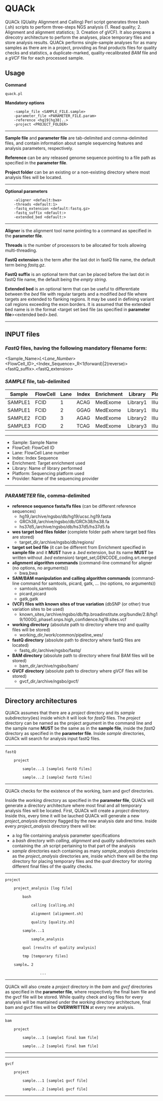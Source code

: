 # QUACk

QUACk (QUality Alignment and Calling) Perl script generates three bash (.sh) scripts to perform three-steps NGS analysis (1. Read quality; 2. Alignment and alignment statistics; 3. Creation of gVCF). It also prepares a direcotry architecture to perform the analyses, place temporary files and store analysis results. QUACk performs single-sample analyses for as many samples as there are in a project, providing as final products files for quality checks and statistics, a duplicate-marked, quality-recalibrated *BAM* file and a *gVCF* file for each processed sample. 

## Usage

**Command**

    quack.pl 

**Mandatory options**

        -sample_file <SAMPLE_FILE.sample> 
        -parameter_file <PARAMETER_FILE.param> 
        -reference <hg19|hg38|..> 
        -project <PROJECT_FOLDER>
	
---
**Sample file** and **parameter file** are tab-delimited and comma-delimited files, and contain information about sample sequencing features and analysis parameters, respectively. 

**Reference** can be any released genome sequence pointing to a file path as specified in the **parameter file**. 

**Project folder** can be an existing or a non-existing directory where most analysis files will be located.

---

**Optional parameters**

        -aligner <default:bwa> 
        -threads <default:1> 
        -fastq_extension <default:fastq.gz> 
        -fastq_suffix <default:>
        -extended_bed <default:>
	
---

**Aligner** is the alignment tool name pointing to a command as specified in the **parameter file**. 

**Threads** is the number of processors to be allocated for tools allowing multi-threading.

**FastQ extension** is the term after the last dot in fastQ file name, the default term being *fastq.gz*.

**FastQ suffix** is an optional term that can be placed before the last dot in fastQ file name, the default being the *empty string*.

**Extended bed** is an optional term that can be useful to differentiate between the *bed* file with regular targets and a modified *bed* file where targets are extended to flanking regions. It may be used in defining variant call regions exceeding the exon borders. It is assumed that the extended bed name is in the format <target set bed file (as specified in **parameter file**>\<extended bed>.bed.

---

## INPUT files

### *FastQ* files, having the following mandatory filename form:

<Sample_Name>_L<Lane_Number>_<FlowCell_ID>_<Index_Sequence>_R<1(forward)|2(reverse)><fastQ_suffix>.<fastQ_extension>

### *SAMPLE* file, tab-delimited

|Sample | FlowCell | Lane | Index | Enrichment |Library | Platform | Provider|
|---    |---       |---   |---    |---         |---      |---       |---      |
|SAMPLE1|  FCID    |1     |  ACAG |MedExome    |Library1 | Illumina |  Seq    |
|SAMPLE1|  FCID    |2     |  GGAG |MedExome    |Library1 | Illumina |  Seq    |
|SAMPLE2|  FCID    |3     |  AGAG |MedExome    |Library2 | Illumina |  Seq    |
|SAMPLE3|  FCID    |2     |  TCAG |MedExome    |Library3 | Illumina |  Seq    |

---
- Sample: Sample Name
- FlowCell: FlowCell ID
- Lane: FlowCell Lane number
- Index: Index Sequence
- Enrichment: Target enrichment used
- Library: Name of library performed
- Platform: Sequencing platform used
- Provider: Name of the sequencing provider

---

### *PARAMETER* file, comma-delimited

- **reference sequence fasta/fa files** (can be different reference sequences)
  - hg19,/archive/ngsbo/db/hg19/ucsc.hg19.fasta
  - GRCh38,/archive/ngsbo/db/GRCh38/hs38.fa
  - hs37d5,/archive/ngsbo/db/hs37d5/hs37d5.fa
- **wes target bed files folder** (complete folder path where target bed files are stored)
  - target_dir,/archive/ngsbo/db/regions/
- **target set bed file** (it can be different from Enrichment specified in **sample file** and it **MUST** have a *.bed* extension, but its name **MUST** be written without *.bed* extension)
target_set,GENCODE_coding.srt.merged
- **alignment algorithm commands** (command-line command for aligner (no options, no arguments))
  - bwa,bwa
- **SAM/BAM manipulation and calling algorithm commands** (command-line command for samtools, picard, gatk, ... (no options, no arguments))
  - samtools,samtools
  - picard,picard
  - gatk,gatk
- **(VCF) files with known sites of true variation** (dbSNP (or other) true variation sites to be used)
  - known_sites,/archive/ngsbo/db/ftp.broadinstitute.org/bundle/2.8/hg19/1000G_phase1.snps.high_confidence.hg19.sites.vcf
- **working directory** (absolute path to directory where tmp and quality files will be stored)
  - working_dir,/work/common/pipeline_wes/
- **fastQ directory** (absolute path to directory where fastQ files are located)
  - fastq_dir,/archive/ngsbo/fastq/
- **BAM directory** (absolute path to directory where final BAM files will be stored)
  - bam_dir,/archive/ngsbo/bam/
- **GVCF directory** (absolute path to directory where gVCF files will be stored)
  - gvcf_dir,/archive/ngsbo/gvcf/


---


## Directory architectures

QUACk assumes that there are a *project* directory and its *sample* subdirectory(ies) inside which it will look for *fastQ* files. The *project* directory can be named as the project argument in the command line and the sample name **MUST** be the same as in the **sample file**, inside the *fastQ* directory as specified in the **parameter file**. Inside *sample* directories, QUACk will search for analysis input fastQ files.

---

    fastQ
        
        project
	
            sample...1 [sample1 fastQ files]
	    
            sample...2 [sample2 fastQ files]
	    
---

QUACk checks for the existence of the working, bam and gvcf directories.

Inside the *working* directory as specified in the **parameter file**, QUACk will generate a directory architecture where most final and all temporary analysis files will be located. First, QUACk will create a *project* directory. Inside this, every time it will be lauched QUACk will generate a new *project_analysis* directory flagged by the new analysis date and time. Inside every *project_analysis* directory there will be:
- a *log* file containing analysis parameter specifications
- a *bash* directory with *calling*, *alignment* and *quality* subdirectories each containing the *.sh* script pertaining to that part of the analysis
- *sample* directories each containing as many *sample_analysis* directories as the *project_analysis* directories are, inside which there will be the *tmp* directory for placing temporary files and the *qual* directory for storing different final files of the quality checks.

---

    project

        project_analysis [log file]
	
            bash

                calling [calling.sh]

                alignment [alignment.sh]

                quality [quality.sh]

            sample...1

                sample_analysis
		
		    qual [results of quality analysis]
		    
		    tmp [temporary files]
		    
		sample… 2

                    ...
---

QUACk will also create a *project* directory in the *bam* and *gvcf* directories as specified in the **parameter file**, where respectively the final bam file and the gvcf file will be stored. While quality check and log files for every analysis will be mantained under the *working* directory architecture, final bam and gvcf files will be **OVERWRITTEN** at every new analysis.

---

    bam
        
        project
	
            sample...1 [sample1 final bam file]
	    
            sample...2 [sample1 final bam file]
	    
---

---

    gvcf
        
        project
	
            sample...1 [sample1 gvcf file]
	    
            sample...2 [sample1 gvcf file]
	    
---

